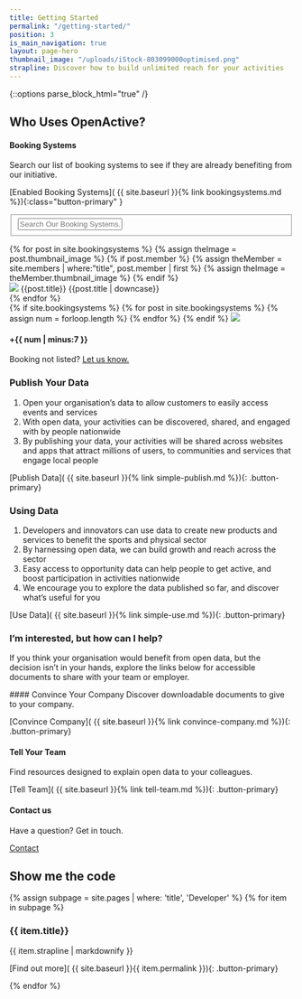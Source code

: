 ```yaml
---
title: Getting Started
permalink: "/getting-started/"
position: 3
is_main_navigation: true
layout: page-hero
thumbnail_image: "/uploads/iStock-803099000optimised.png"
strapline: Discover how to build unlimited reach for your activities
---
```


{::options parse_block_html="true" /}



<!--  ---------------->
<!-- BOOKING SYSTEMS-->
<!--  ---------------->
<article class="invert booking-engines-section title-row">
<h2 class="sub-heading-two">Who Uses OpenActive?</h2>
<div class="two">


#### Booking Systems
Search our list of booking systems to see if they are already benefiting from our initiative.

[Enabled Booking Systems]( {{ site.baseurl }}{% link bookingsystems.md %}){:class="button-primary" }


</div>
<div class="two">
<form id="live-search" action="" class="styled" method="post">
<fieldset>
<label for="booking-filter"></label>
<input type="text" class="text-input noEnterSubmit" id="booking-filter" value="" placeholder="Search Our Booking Systems..." />
<span id="filter-count"></span>
</fieldset>
</form>
<nav class="freegrid-four">
{% for post in site.bookingsystems %}
{% assign theImage = post.thumbnail_image %}
{% if post.member %}
{% assign theMember = site.members | where:"title", post.member  | first %}
{% assign theImage = theMember.thumbnail_image %} 
{% endif %}
<div class="booking-tab" markdown="0" >
<a href="{{ post.url | relative_url }}"><img role="logo" src="{{ theImage  | relative_url}}"/></a>
<span class="hidden">{{post.title}}</span>
<span class="hidden">{{post.title | downcase}}</span>
</div>
{% endfor %}
<div class="booking-tab marker" markdown="0">
{% if site.bookingsystems %}
{% for post in site.bookingsystems %}
{% assign num = forloop.length %}
{% endfor %}
{% endif %}

<img class="logo" src="{{ site.baseurl }}/assets/images/blank.svg"/>
<a href="{{ site.baseurl }}{% link bookingsystems.md %}"></a>
<h4>+{{ num | minus:7 }}</h4>
</div>
</nav>
<span class="notListed">Booking not listed? <a href="mailto:hello@openactive.io?subject=Add this booking system please">Let us know.</a></span>
</div>
</article>

<!--  ---------------->
<!-- CALL TO ACTION -->
<!--  ---------------->
<article class="call_to_action ">
<div class="subgrid">
<div class="two list">

### Publish Your Data

1. Open your organisation’s data to allow customers to easily access events and services
2. With open data, your activities can be discovered, shared, and engaged with by people nationwide
3. By publishing your data, your activities will be shared across websites and apps that attract millions of users, to communities and services that engage local people

[Publish Data]( {{ site.baseurl }}{% link simple-publish.md %}){: .button-primary}


</div>
<div class="two  list">

### Using Data

1. Developers and innovators can use data to create new products and services to benefit the sports and physical sector
2. By harnessing open data, we can build growth and reach across the sector
3. Easy access to opportunity data can help people to get active, and boost participation in activities nationwide
4. We encourage you to explore the data published so far, and discover what’s useful for you

[Use Data]( {{ site.baseurl }}{% link simple-use.md %}){: .button-primary}

</div>
</div>
</article>



<!--  ---------------->
<!-- CALL TO ACTION -->
<!--  ---------------->
<article>
<div class="one">

### I’m interested, but how can I help?

If you think your organisation would benefit from open data, but the decision isn’t in your hands, explore the links below for accessible documents to share with your team or employer.
</div>
</article>


<!--  ---------------->
<!-- CALL TO ACTION -->
<!--  ---------------->
<article class="call_to_action">
<div class="subgrid">
<div class="three">
#### Convince Your Company
Discover downloadable documents to give to your company.

[Convince Company]( {{ site.baseurl }}{% link convince-company.md %}){: .button-primary}

</div>
<div class="three">

#### Tell Your Team
Find resources designed to explain open data to your colleagues.

[Tell Team]( {{ site.baseurl }}{% link tell-team.md %}){: .button-primary}

</div>
<div class="three">

#### Contact us
Have a question? Get in touch.

<a class="button-primary" href="mailto:hello@openactive.io">Contact</a>

</div>
</div>
</article>

<!--  ---------------->
<!-- DEVELOPER CALL TO ACTION -->
<!--  ---------------->

<article class="call_to_action--full-width">
<h2 class="sub-heading-two">Show me the code</h2>
<div class="one">

{% assign subpage = site.pages | where: 'title', 'Developer' %}
{% for item in subpage %}
### {{ item.title}}
{{ item.strapline | markdownify }}

[Find out more]( {{ site.baseurl }}{{ item.permalink }}){: .button-primary}

</div>
<figure>
<div class="mask"></div>
<div class="image" style="background: url({{ site.baseurl }}{{ item.thumbnail_image }})center center / cover no-repeat;"></div>
</figure>
{% endfor %}
</article>